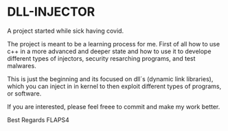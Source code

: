 # DLL-INJECTOR 
A project started while sick having covid. 

The project is meant to be a learning process for me. First of all how to use c++ in a more advanced and deeper state and how to use it to develope different types of injectors, security resarching programs, and test malwares. 

This is just the beginning and its focused on dll´s (dynamic link libraries), which you can inject in in kernel to then exploit different types of programs, or software.

If you are interested, please feel freee to commit and make my work better.

Best Regards FLAPS4






